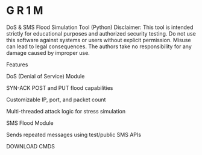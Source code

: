 # G R 1 M 
DoS & SMS Flood Simulation Tool (Python)
Disclaimer:
This tool is intended strictly for educational purposes and authorized security testing. Do not use this software against systems or users without explicit permission. Misuse can lead to legal consequences. The authors take no responsibility for any damage caused by improper use.

Features

DoS (Denial of Service) Module

SYN-ACK POST and PUT flood capabilities

Customizable IP, port, and packet count

Multi-threaded attack logic for stress simulation

SMS Flood Module

Sends repeated messages using test/public SMS APIs


DOWNLOAD CMDS 
